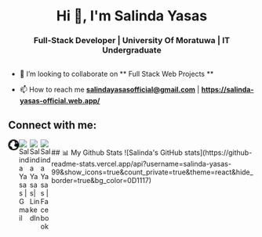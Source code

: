 <h1 align="center">Hi 👋, I'm Salinda Yasas</h1>

<h3 align="center">Full-Stack Developer | University Of Moratuwa | IT Undergraduate </h3>

##

- 👯 I’m looking to collaborate on ** Full Stack Web Projects **

- 📫 How to reach me **salindayasasofficial@gmail.com** | **https://salinda-yasas-official.web.app/**


## Connect with me:
[<img align="left" alt="Salinda Yasas.me" width="22px" src="https://raw.githubusercontent.com/iconic/open-iconic/master/svg/globe.svg" />][website]
[<img align="left" alt="Salinda Yasas | Gmail" width="22px" src="https://cdn.jsdelivr.net/npm/simple-icons@v3/icons/google.svg" />][gmail]
[<img align="left" alt="Salinda Yasas| LinkedIn" width="22px" src="https://cdn.jsdelivr.net/npm/simple-icons@v3/icons/linkedin.svg" />][linkedin]
[<img align="left" alt="Salinda Yasas | Facebook" width="22px" src="https://cdn.jsdelivr.net/npm/simple-icons@v3/icons/facebook.svg" />][facebook]
<!--[<img align="left" alt="Salinda Yasas | Instagram" width="22px" src="https://cdn.jsdelivr.net/npm/simple-icons@v3/icons/instagram.svg" />][instagram] -->
<br/>
## 📊 My Github Stats
![Salinda's GitHub stats](https://github-readme-stats.vercel.app/api?username=salinda-yasas-99&show_icons=true&count_private=true&theme=react&hide_border=true&bg_color=0D1117)
<!--
## 📊 My Github Stats

  <br/>
  

![Top Langs](https://github-readme-stats.vercel.app/api/top-langs/?username=salinda-yasas-99&langs_count=8&count_private=true&layout=compact&theme=react&hide_border=true&bg_color=0D1117)

##
-->

## Languages and Tools:

<p align="left"><a href="https://www.w3.org/html/" target="_blank"> <img src="https://raw.githubusercontent.com/devicons/devicon/master/icons/html5/html5-original-wordmark.svg" alt="html5" width="40" height="40"/> </a><a href="https://www.w3schools.com/css/" target="_blank"> <img src="https://raw.githubusercontent.com/devicons/devicon/master/icons/css3/css3-original-wordmark.svg" alt="css3" width="40" height="40"/> </a><a href="https://developer.mozilla.org/en-US/docs/Web/JavaScript" target="_blank"> <img src="https://raw.githubusercontent.com/devicons/devicon/master/icons/javascript/javascript-original.svg" alt="javascript" width="40" height="40"/> </a><a href="https://reactjs.org/" target="_blank"> <img src="https://raw.githubusercontent.com/devicons/devicon/master/icons/react/react-original-wordmark.svg" alt="react" width="40" height="40"/> </a><a href="https://www.java.com" target="_blank"> <img src="https://raw.githubusercontent.com/devicons/devicon/master/icons/java/java-original.svg" alt="java" width="40" height="40"/> </a><a href="https://www.python.org" target="_blank"> <img src="https://raw.githubusercontent.com/devicons/devicon/master/icons/python/python-original.svg" alt="python" width="40" height="40"/> </a><a href="https://spring.io/" target="_blank"> <img src="https://www.vectorlogo.zone/logos/springio/springio-icon.svg" alt="spring" width="40" height="40"/> </a><a href="https://www.mysql.com/" target="_blank"> <img src="https://raw.githubusercontent.com/devicons/devicon/master/icons/mysql/mysql-original-wordmark.svg" alt="mysql" width="40" height="40"/> </a><a href="https://www.mongodb.com/" target="_blank"> <img src="https://raw.githubusercontent.com/devicons/devicon/master/icons/mongodb/mongodb-original-wordmark.svg" alt="mongodb" width="40" height="40"/> </a><a href="https://www.npmjs.com/" target="_blank"> <img src="https://cdn.worldvectorlogo.com/logos/npm.svg" alt="npm" width="40" height="40"/><a href="https://nodejs.org" target="_blank"> <img src="https://cdn.worldvectorlogo.com/logos/nodejs-1.svg" alt="nodejs" width="40" height="40"/> </a><a href="https://postman.com" target="_blank"> <img src="https://www.vectorlogo.zone/logos/getpostman/getpostman-icon.svg" alt="postman" width="40" height="40"/> </a><a href="https://www.figma.com/" target="_blank"> <img src="https://www.vectorlogo.zone/logos/figma/figma-icon.svg" alt="figma" width="40" height="40"/> </a><a href="https://www.adobe.com/products/xd.html" target="_blank"> <img src="https://cdn.worldvectorlogo.com/logos/photoshop-cc-6.svg" alt="PS" width="40" height="40"/> </a></p>

<!--
<a href="https://www.adobe.com/products/xd.html" target="_blank"> <img src="https://cdn.worldvectorlogo.com/logos/adobe-xd-1.svg" alt="xd" width="40" height="40"/> </a> -->

<!-- <a href="https://www.adobe.com/products/xd.html" target="_blank"> <img src="https://cdn.worldvectorlogo.com/logos/premiere-cc.svg" alt="PR" width="40" height="40"/> </a> -->

<!-- <a href="https://www.adobe.com/products/xd.html" target="_blank"> <img src="https://cdn.worldvectorlogo.com/logos/after-effects-cc.svg" alt="AE" width="40" height="40"/> </a> -->

<!-- <a href="https://angular.io" target="_blank"> <img src="https://cdn.worldvectorlogo.com/logos/angular-icon.svg" alt="xd" width="40" height="40"/> </a> -->

<!-- <a href="https://getbootstrap.com" target="_blank"> <img src="https://cdn.worldvectorlogo.com/logos/bootstrap-5-1.svg" alt="xd" width="40" height="40"/></a> -->

<!-- <a href="https://git-scm.com/" target="_blank"> <img src="https://www.vectorlogo.zone/logos/git-scm/git-scm-icon.svg" alt="git" width="40" height="40"/> </a> -->

 <!--<a href="https://www.photoshop.com/en" target="_blank"> <img src="https://raw.githubusercontent.com/devicons/devicon/master/icons/photoshop/photoshop-line.svg" alt="photoshop" width="40" height="40"/> </a> -->

<!-- <a href="https://www.r-project.org/" target="_blank"> <img src="https://cdn.worldvectorlogo.com/logos/r-lang.svg" alt="R-Lang" width="40" height="40"/> </a> -->

<!-- <a href="https://pytorch.org/" target="_blank"> <img src="https://www.vectorlogo.zone/logos/pytorch/pytorch-icon.svg" alt="pytorch" width="40" height="40"/> </a> -->

<!-- <a href="https://scikit-learn.org/" target="_blank"> <img src="https://upload.wikimedia.org/wikipedia/commons/0/05/Scikit_learn_logo_small.svg" alt="scikit_learn" width="40" height="40"/> </a> -->

<!-- <a href="https://www.tensorflow.org" target="_blank"> <img src="https://www.vectorlogo.zone/logos/tensorflow/tensorflow-icon.svg" alt="tensorflow" width="40" height="40"/> </a> -->

<!-- <a href="https://www.typescriptlang.org/" target="_blank"> <img src="https://raw.githubusercontent.com/devicons/devicon/master/icons/typescript/typescript-original.svg" alt="typescript" width="40" height="40"/></a> -->

  
##

[website]: https://salinda-yasas-official.web.app/
[gmail]: mailto:salindayasasofficial@gmail.com
[facebook]: https://www.facebook.com/profile.php?id=100078087057646
[linkedin]: https://www.linkedin.com/in/salinda-yasas-813716216/

